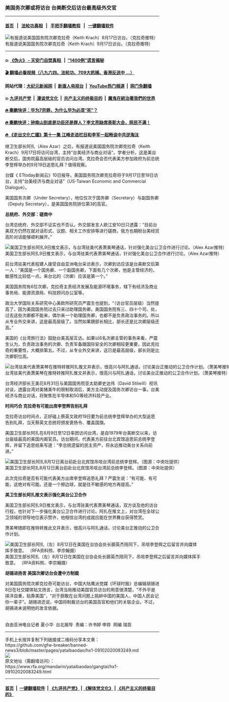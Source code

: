 ### 美国务次卿或将访台 台美断交后访台最高级外交官
------------------------

#### [首页](https://github.com/gfw-breaker/banned-news3/blob/master/README.md) &nbsp;&nbsp;|&nbsp;&nbsp; [法轮功真相](https://github.com/begood0513/basic/blob/master/README.md)  &nbsp;&nbsp;|&nbsp;&nbsp; [手把手翻墙教程](https://github.com/gfw-breaker/guides/wiki)  &nbsp;&nbsp;|&nbsp;&nbsp; [一键翻墙软件](https://github.com/gfw-breaker/nogfw/blob/master/README.md)  



<div id="headerimg">
 <img alt="有报道说美国国务院次卿克拉奇（Keith Krach）9月17日访台。（克拉奇推特）" src="https://www.rfa.org/mandarin/yataibaodao/gangtai/hx1-09102020083249.html/1.png/@@images/d6f5dcca-c649-4fcb-9e41-de58eacfb18a.png" title="有报道说美国国务院次卿克拉奇（Keith Krach）9月17日访台。（克拉奇推特）"/>
 <div id="headerimgcontents">
  <div id="headerimgcaption">
   <span>
    有报道说美国国务院次卿克拉奇（Keith Krach）9月17日访台。（克拉奇推特）
   </span>
   <!-- zoomattribute -->
  </div>
  <!-- headerimgcaption -->
 </div>
 <!-- headerimagecontents -->
</div>

<hr/>


#### 💥 [《伪火》 - 天安门自焚真相 ](http://141.164.51.119:10000/videos/blog/weihuo.html)&nbsp; |&nbsp; [“1400例”谎言揭秘  ](http://141.164.51.119:10000/videos/blog/jiexi1400.html)

#### [ 🎬  翻墙必看视频（八九六四、法轮功、709大抓捕、香港反送中 ...）](https://github.com/gfw-breaker/links/blob/master/banned.md)

#### 网站代理：[大纪元新闻网](http://167.172.10.89:10080/gb/) &nbsp;|&nbsp; [新唐人电视台](http://167.172.10.89:8808/gb/)  &nbsp;|&nbsp; [YouTube热门频道](http://158.247.203.241/youtube.html) &nbsp;|&nbsp; [网门免翻墙](http://158.247.203.241:11000/show.aspx?name=ogHome)

#### 💥 [九评共产党](http://141.164.51.119:10000/videos/res/jiuping/)&nbsp; |&nbsp; [漫谈党文化](http://141.164.51.119:10000/videos/res/mtdwh/)&nbsp; |&nbsp; [共产主义的终极目的](http://141.164.51.119:10000/videos/res/zjmd/)&nbsp; |&nbsp; [魔鬼在統治著我們的世界](http://141.164.51.119:10000/videos/res/TheSpecter/)  

#### [ 🔥  秦鹏快评：华为7宗罪，为什么华为必须“死”？](http://141.164.51.119:10000/videos/news/qp01.html)

#### [ 🔥  秦鹏快评：钟南山到底是功臣还是罪人？李文亮缺席表彰大会，网民不满！](http://141.164.51.119:10000/videos/news/qp02.html)

#### [ 🔥  《走出文化亡國》第十一集 江峰走进栏目和李军一起畅谈中共逆淘汰](http://141.164.51.119:10000/videos/news/../res/zcwhwg/index.html)

<div id="storytext">
 <div>
  <div class="slot_header">
  </div>
 </div>
 <p>
 </p>
 <p>
  继卫生部长阿扎（Alex Azar）之后，有报道说美国国务院次卿克拉奇（Keith Krach）9月17日将访问台湾，主持“台美经济与商业对话”。学者分析，这是美台断交后，国务院最高层级的官员访问台湾。克拉奇会否代表美方参加政府为前总统李登辉举办的9月19日追思礼拜？值得观察。
 </p>
 <p>
  台媒《 ETtoday新闻云》10日报导，美国国务院次卿克拉奇将于9月17日至19日访台，主持“台美经济与商业对话”（US-Taiwan Economic and Commercial Dialogue）。
 </p>
 <p>
  美国国务次卿（Under Secretary），地位仅次于国务卿（Secretary）与副国务卿（Deputy Secretary），是美国国务院排位第3的高官。
  <br/>
  <b>
  </b>
 </p>
 <p>
 </p>
 <p>
 </p>
 <p>
  <b>
   总统府、外交部：磋商中
  </b>
 </p>
 <p>
  台湾总统府、外交部不证实也不否认。外交部发言人欧江安10日只透露：“目前台美双方仍然在就对话形式、议题、相关工作安排等进行磋商，我方也期盼台美经贸高阶对话能够顺利展开。”
 </p>
 <p>
 </p>
 <p>
  <div class="image-inline captioned" style="width:1204px;">
   <div style="width:1204px;">
    <img alt="美国卫生部长阿扎9日推文表示，与台湾驻美代表萧美琴通话，针对强化美台公卫合作进行讨论。（Alex Azar推特）" src="https://www.rfa.org/mandarin/yataibaodao/gangtai/hx1-09102020083249.html/2.png" title="美国卫生部长阿扎9日推文表示，与台湾驻美代表萧美琴通话，针对强化美台公卫合作进行讨论。（Alex Azar推特）"/>
   </div>
   <div class="image-caption">
    <span style="width:1204px;">
     美国卫生部长阿扎9日推文表示，与台湾驻美代表萧美琴通话，针对强化美台公卫合作进行讨论。（Alex Azar推特）
    </span>
    <span class="copyright">
    </span>
   </div>
  </div>
 </p>
 <p>
  前台湾驻美代表程建人接受自由亚洲电台采访表示，次卿到访应该是台美断交后第一人：“美国是一个国务卿、一个副国务卿，下面有几个次卿，他是主管经济的，敏感性比较低一点。来台北的（次卿）应该是第一个。”
 </p>
 <p>
  美国国务院有6位次卿，克拉奇主责经济发展及能源环境事务，辖下有经济及商业事务局、能源资源局、科技顾问办公室等。
 </p>
 <p>
  政治大学国际关系研究中心美欧所研究员严震生也提到，“（访台官员层级）当然提高了，因为美国国务院过去只来过助理国务卿。美国国务院有三、四十个司、处，过去这些次卿都不能来，偶尔来一个助理国务卿，也都不是负责政治事务的。所以从专业外交来讲，这是最高层级了。当然如果跟部长相比，部长还是比次卿层级还高。”
 </p>
 <p>
  美国的《台湾旅行法》鼓励台美高层互访。如果以6名次卿主管的事务来看，严震生认为，负责政治事务的次卿、负责军备跟国际安全的次卿相较更重要，因此克拉奇的重要性，大概排第五。不过，从专业外交来讲，这已是最高层级，部长则是比次卿职位高。
 </p>
 <p>
 </p>
 <p>
  <div class="image-inline captioned" style="width:886px;">
   <div style="width:886px;">
    <img alt="台湾驻美代表萧美琴在推特转推阿扎推文并表示，很高兴与阿扎通话，讨论美台正推动的公卫合作计划。（萧美琴推特）" src="https://www.rfa.org/mandarin/yataibaodao/gangtai/hx1-09102020083249.html/3.png" title="台湾驻美代表萧美琴在推特转推阿扎推文并表示，很高兴与阿扎通话，讨论美台正推动的公卫合作计划。（萧美琴推特）"/>
   </div>
   <div class="image-caption">
    <span style="width:886px;">
     台湾驻美代表萧美琴在推特转推阿扎推文并表示，很高兴与阿扎通话，讨论美台正推动的公卫合作计划。（萧美琴推特）
    </span>
    <span class="copyright">
    </span>
   </div>
  </div>
 </p>
 <p>
  台湾经济部长王美花8月31日与美国国务院亚太助卿史达伟（David Stilwill）视讯对谈，透露台湾对美猪美牛的限制取消后，美方主动提及国务次卿访台一事。台美经济与商业对话，将聚焦在半导体和5G等经济科技产业。
 </p>
 <p>
  <b>
   时间巧合 克拉奇有可能出席李登辉告别礼拜
  </b>
 </p>
 <p>
  克拉奇访台时间点，正好碰上蔡英文政府19日要为前总统李登辉举办的大型追思告别礼拜，当天蔡英文总统将颁发褒扬令、覆盖国旗。
 </p>
 <p>
  美国卫生部长阿扎在8月9日至12日率团访问台湾，是自1979年台美断交以来，访台层级最高的美国内阁官员。访台期间，代表美方前往台北宾馆追思前总统李登辉，并留下追思纸条写道：“李总统遗留的民主资产，将永远推动美台关系向前进。”
 </p>
 <p>
 </p>
 <p>
  <div class="image-inline captioned" style="width:622px;">
   <div style="width:622px;">
    <img alt="美国卫生部长阿扎8月12日离台前赴台北宾馆吊唁台湾前总统李登辉。（图源：中央社提供）" src="https://www.rfa.org/mandarin/yataibaodao/gangtai/hx1-09102020083249.html/4.jpg" title="美国卫生部长阿扎8月12日离台前赴台北宾馆吊唁台湾前总统李登辉。（图源：中央社提供）"/>
   </div>
   <div class="image-caption">
    <span style="width:622px;">
     美国卫生部长阿扎8月12日离台前赴台北宾馆吊唁台湾前总统李登辉。（图源：中央社提供）
    </span>
    <span class="copyright">
    </span>
   </div>
  </div>
 </p>
 <p>
  此次克拉奇是否有可能代表美方出席李登辉追思礼拜？严震生说：“有可能、有可能，这绝对有可能。还是一个擦边球，就是往不敏感的地方再提高。”
 </p>
 <p>
  <b>
   美卫生部长阿扎推文表示强化美台公卫合作
  </b>
 </p>
 <p>
  美国卫生部长阿扎9日推文表示，与台湾驻美代表萧美琴通话，双方谈及他的访台行程，也针对下一步强化美台公卫合作进行讨论。阿扎在推文上，对台湾在全球公卫领域的领导地位表示赞许，他相信台湾的成就应能在世界舞台获得赞赏。
 </p>
 <p>
  萧美琴随即在推特转推此文并表示，很高兴与阿扎通话，讨论美台正推动的公卫合作计划。
 </p>
 <p>
 </p>
 <p>
  <div class="image-inline captioned" style="width:640px;">
   <div style="width:640px;">
    <img alt="美国卫生部长阿扎（左）8月12日在美国在台协会处长郦英杰陪同下，吊唁李登辉之后留言并向媒体挥手致意。 （RFA资料照、李宗翰摄）" src="https://www.rfa.org/mandarin/yataibaodao/gangtai/hx1-09102020083249.html/5.jpg" title="美国卫生部长阿扎（左）8月12日在美国在台协会处长郦英杰陪同下，吊唁李登辉之后留言并向媒体挥手致意。 （RFA资料照、李宗翰摄）"/>
   </div>
   <div class="image-caption">
    <span style="width:640px;">
     美国卫生部长阿扎（左）8月12日在美国在台协会处长郦英杰陪同下，吊唁李登辉之后留言并向媒体挥手致意。 （RFA资料照、李宗翰摄）
    </span>
    <span class="copyright">
    </span>
   </div>
  </div>
 </p>
 <p>
  <b>
   胡锡进扬言 美国次卿访台会遭中方制裁
  </b>
 </p>
 <p>
  对美国国务院次卿克拉奇可能访台，中国大陆鹰派党媒《环球时报》总编辑胡锡进8日在社交媒体贴文扬言，台湾当局推动美国官员访台的用意很清楚，“不外乎是挟洋自重，贴靠美国”，“对于胆敢在台湾问题上挑衅中国的美国人，中国人民会记你一辈子”。胡锡进还说，中国将制裁访台的美国高官和他们的关联企业。不过，胡锡进未说明他的发言依据。
  <br/>
  <br/>
  <br/>
  自由亚洲电台记者 夏小华  台北报导  责编：许书婷 申铧  网编 瑞哲
 </p>
</div>

<hr/>
手机上长按并复制下列链接或二维码分享本文章：<br/>
https://github.com/gfw-breaker/banned-news3/blob/master/pages/yataibaodao/hx1-09102020083249.md <br/>
<a href='https://github.com/gfw-breaker/banned-news3/blob/master/pages/yataibaodao/hx1-09102020083249.md'><img src='https://github.com/gfw-breaker/banned-news3/blob/master/pages/yataibaodao/hx1-09102020083249.md.png'/></a> <br/>
原文地址（需翻墙访问）：https://www.rfa.org/mandarin/yataibaodao/gangtai/hx1-09102020083249.html


------------------------
#### [首页](https://github.com/gfw-breaker/banned-news3/blob/master/README.md) &nbsp;|&nbsp; [一键翻墙软件](https://github.com/gfw-breaker/nogfw/blob/master/README.md) &nbsp;| [《九评共产党》](https://github.com/gfw-breaker/9ping.md/blob/master/README.md#九评之一评共产党是什么) | [《解体党文化》](https://github.com/gfw-breaker/jtdwh.md/blob/master/README.md) | [《共产主义的终极目的》](https://github.com/gfw-breaker/gczydzjmd.md/blob/master/README.md)


<img src='http://gfw-breaker.win/banned-news3/pages/yataibaodao/hx1-09102020083249.md' width='0px' height='0px'/>